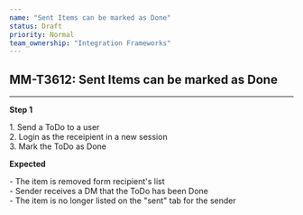 ```yaml
---
name: "Sent Items can be marked as Done"
status: Draft
priority: Normal
team_ownership: "Integration Frameworks"
---
```


## MM-T3612: Sent Items can be marked as Done

---

**Step 1**

1\. Send a ToDo to a user\
2\. Login as the receipient in a new session\
3\. Mark the ToDo as Done

**Expected**

\- The item is removed form recipient's list\
\- Sender receives a DM that the ToDo has been Done\
\- The item is no longer listed on the "sent" tab for the sender
